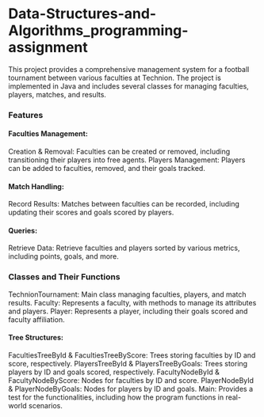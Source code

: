 # Data-Structures-and-Algorithms_programming-assignment
This project provides a comprehensive management system for a football tournament between various faculties at Technion. The project is implemented in Java and includes several classes for managing faculties, players, matches, and results.

### Features
#### Faculties Management:
Creation & Removal: Faculties can be created or removed, including transitioning their players into free agents.
Players Management: Players can be added to faculties, removed, and their goals tracked.
#### Match Handling:
Record Results: Matches between faculties can be recorded, including updating their scores and goals scored by players.
#### Queries:
Retrieve Data: Retrieve faculties and players sorted by various metrics, including points, goals, and more.
### Classes and Their Functions
TechnionTournament: Main class managing faculties, players, and match results.
Faculty: Represents a faculty, with methods to manage its attributes and players.
Player: Represents a player, including their goals scored and faculty affiliation.
#### Tree Structures:
FacultiesTreeById & FacultiesTreeByScore: Trees storing faculties by ID and score, respectively.
PlayersTreeById & PlayersTreeByGoals: Trees storing players by ID and goals scored, respectively.
FacultyNodeById & FacultyNodeByScore: Nodes for faculties by ID and score.
PlayerNodeById & PlayerNodeByGoals: Nodes for players by ID and goals.
Main: Provides a test for the functionalities, including how the program functions in real-world scenarios.
